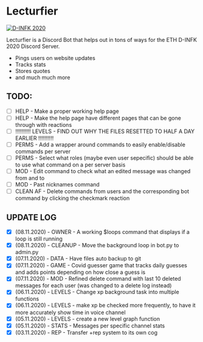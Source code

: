 # Lecturfier

[![D-INFK 2020](readme_images/d_trav.gif)](https://discord.gg/eth-dinfk-2020)

Lecturfier is a Discord Bot that helps out in tons of ways for the ETH D-INFK 2020 Discord Server.

  - Pings users on website updates
  - Tracks stats
  - Stores quotes
  - and much much more

## TODO:
  - [ ] HELP - Make a proper working help page
  - [ ] HELP - Make the help page have different pages that can be gone through with reactions
  - [ ] !!!!!!!!!! LEVELS - FIND OUT WHY THE FILES RESETTED TO HALF A DAY EARLIER !!!!!!!!!!
  - [ ] PERMS - Add a wrapper around commands to easily enable/disable commands per server
  - [ ] PERMS - Select what roles (maybe even user sepecific) should be able to use what command on a per server basis
  - [ ] MOD - Edit command to check what an edited message was changed from and to
  - [ ] MOD - Past nicknames command
  - [ ] CLEAN AF - Delete commands from users and the corresponding bot command by clicking the checkmark reaction

## UPDATE LOG
  - [x] (08.11.2020) - OWNER - A working $loops command that displays if a loop is still running
  - [x] (08.11.2020) - CLEANUP - Move the background loop in bot.py to admin.py
  - [x] (07.11.2020) - DATA - Have files auto backup to git
  - [x] (07.11.2020) - GAME - Covid guesser game that tracks daily guesses and adds points depending on how close a guess is
  - [x] (07.11.2020) - MOD - Refined delete command with last 10 deleted messages for each user (was changed to a delete log instead)
  - [x] (06.11.2020) - LEVELS - Change xp background task into multiple functions 
  - [x] (06.11.2020) - LEVELS - make xp be checked more frequently, to have it more accurately show time in voice channel 
  - [x] (05.11.2020) - LEVELS - create a new level graph function 
  - [x] (05.11.2020) - STATS - Messages per specific channel stats 
  - [x] (03.11.2020) - REP - Transfer +rep system to its own cog
